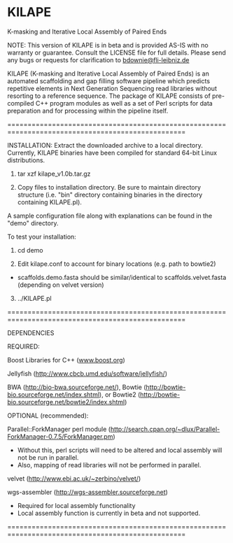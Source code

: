 # KILAPE
K-masking and Iterative Local Assembly of Paired Ends

NOTE: This version of KILAPE is in beta and is provided AS-IS with no warranty or guarantee. Consult the LICENSE file for full details. Please send any bugs or requests for clarification to bdownie@fli-leibniz.de

KILAPE (K-masking and Iterative Local Assembly of Paired Ends) is an automated scaffolding and gap filling software pipeline which predicts repetitive elements in Next Generation Sequencing read libraries without resorting to a reference sequence.  The package of KILAPE consists of pre-compiled C++ program modules as well as a set of Perl scripts for data preparation and for processing within the pipeline itself.

==================================================================================================

INSTALLATION:
Extract the downloaded archive to a local directory. Currently, KILAPE binaries have been compiled for standard 64-bit Linux distributions. 

1) tar xzf kilape_v1.0b.tar.gz

2) Copy files to installation directory. Be sure to maintain directory structure (i.e. "bin" directory
   containing binaries in the directory containing KILAPE.pl).

A sample configuration file along with explanations can be found in the "demo" directory.

To test your installation:

1) cd demo

2) Edit kilape.conf to account for binary locations (e.g. path to bowtie2)

 - scaffolds.demo.fasta should be similar/identical to scaffolds.velvet.fasta (depending on velvet version)
 
3) ../KILAPE.pl

==================================================================================================

DEPENDENCIES

REQUIRED:

Boost Libraries for C++ (www.boost.org)

Jellyfish (http://www.cbcb.umd.edu/software/jellyfish/)

BWA (http://bio-bwa.sourceforge.net/), Bowtie (http://bowtie-bio.sourceforge.net/index.shtml), or Bowtie2 (http://bowtie-bio.sourceforge.net/bowtie2/index.shtml)

OPTIONAL (recommended):

Parallel::ForkManager perl module (http://search.cpan.org/~dlux/Parallel-ForkManager-0.7.5/ForkManager.pm)
- Without this, perl scripts will need to be altered and local assembly will not be run in parallel.
- Also, mapping of read libraries will not be performed in parallel.

velvet (http://www.ebi.ac.uk/~zerbino/velvet/)

wgs-assembler (http://wgs-assembler.sourceforge.net)
- Required for local assembly functionality
- Local assembly function is currently in beta and not supported.

==================================================================================================

